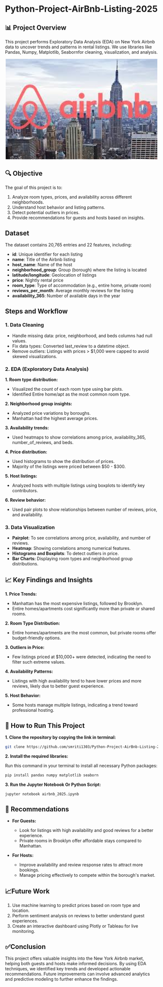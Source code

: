 # Python-Project-AirBnb-Listing-2025
## 📊 Project Overview
This project performs Exploratory Data Analysis (EDA) on New York Airbnb data to uncover trends and patterns in rental listings. We use libraries like Pandas, Numpy, Matplotlib, Seabornfor cleaning, visualization, and analysis.

<p align="center">
  <img src="airbnb.png"  width="500"/>
</p>

## 🔍 Objective
The goal of this project is to:
1. Analyze room types, prices, and availability across different neighborhoods.  
2. Understand host behavior and listing patterns.  
3. Detect potential outliers in prices.  
4. Provide recommendations for guests and hosts based on insights.

## Dataset
The dataset contains 20,765 entries and 22 features, including:

- **id**: Unique identifier for each listing
- __name__: Title of the Airbnb listing
- __host_name__: Name of the host
- __neighborhood_group__: Group (borough) where the listing is located
- __latitude/longitude__: Geolocation of listings
- __price__: Nightly rental price
- __room_type__: Type of accommodation (e.g., entire home, private room)
- __reviews_per_month__: Average monthly reviews for the listing
- __availability_365__: Number of available days in the year

## Steps and Workflow
### 1. Data Cleaning
+ Handle missing data: price, neighborhood, and beds columns had null values.
+ Fix data types: Converted last_review to a datetime object.
+ Remove outliers: Listings with prices > $1,000 were capped to avoid skewed visualizations.
### 2. EDA (Exploratory Data Analysis)
__1. Room type distribution:__

  - Visualized the count of each room type using bar plots.
  - Identified Entire home/apt as the most common room type.

__2. Neighborhood group insights:__

  - Analyzed price variations by boroughs.
  - Manhattan had the highest average prices.

__3. Availability trends:__


  - Used heatmaps to show correlations among price, availability_365, number_of_reviews, and beds.

__4. Price distribution:__

  - Used histograms to show the distribution of prices.
  - Majority of the listings were priced between $50 - $300.

__5. Host listings:__

  - Analyzed hosts with multiple listings using boxplots to identify key contributors.

__6. Review behavior:__

  - Used pair plots to show relationships between number of reviews, price, and availability.
### 3. Data Visualization

+ __Pairplot__: To see correlations among price, availability, and number of reviews.
+ __Heatmap__: Showing correlations among numerical features.
+ __Histograms and Boxplots__: To detect outliers in price.
+ __Bar Charts:__ Displaying room types and neighborhood group distributions.

## 📈 Key Findings and Insights
__1. Price Trends:__

+ Manhattan has the most expensive listings, followed by Brooklyn.
+ Entire homes/apartments cost significantly more than private or shared rooms.

__2. Room Type Distribution:__

+ Entire homes/apartments are the most common, but private rooms offer budget-friendly options.
  
__3. Outliers in Price:__

+ Few listings priced at $10,000+ were detected, indicating the need to filter such extreme values.
  
__4. Availability Patterns:__

+ Listings with high availability tend to have lower prices and more reviews, likely due to better guest experience.
  
__5. Host Behavior:__

+ Some hosts manage multiple listings, indicating a trend toward professional hosting.

## 🚀 How to Run This Project

**1. Clone the repository by copying the link in terminal:**  
```bash
git clone https://github.com/smriti1303/Python-Project-AirBnb-Listing-2025.git
```

**2. Install the required libraries:**

Run this command in your terminal to install all necessary Python packages:

```bash
pip install pandas numpy matplotlib seaborn
```

**3. Run the Jupyter Notebook Or Python Script:**
```bash
jupyter notebook airbnb_2025.ipynb
```

## 📌 Recommendations
+ __For Guests:__

  + Look for listings with high availability and good reviews for a better experience.
  + Private rooms in Brooklyn offer affordable stays compared to Manhattan.

+ __For Hosts:__

  + Improve availability and review response rates to attract more bookings.
  + Manage pricing effectively to compete within the borough's market.
 
## 📈Future Work
1. Use machine learning to predict prices based on room type and location.
2. Perform sentiment analysis on reviews to better understand guest experiences.
3. Create an interactive dashboard using Plotly or Tableau for live monitoring.

## ✅Conclusion
This project offers valuable insights into the New York Airbnb market, helping both guests and hosts make informed decisions. By using EDA techniques, we identified key trends and developed actionable recommendations. Future improvements can involve advanced analytics and predictive modeling to further enhance the findings.
